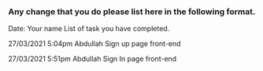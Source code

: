 ### Any change that you do please list here in the following format.

Date:
Your name
List of task you have completed.

27/03/2021 5:04pm
Abdullah
Sign up page front-end

27/03/2021 5:51pm
Abdullah
Sign In page front-end